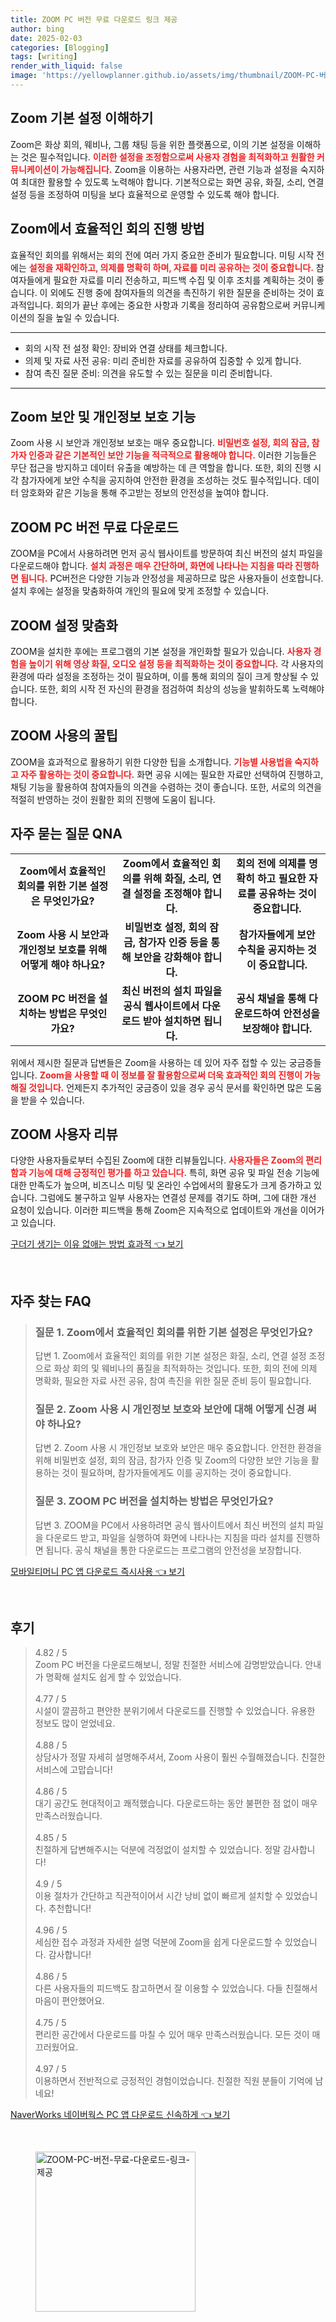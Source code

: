 ```yaml
---
title: ZOOM PC 버전 무료 다운로드 링크 제공
author: bing
date: 2025-02-03
categories: [Blogging]
tags: [writing]
render_with_liquid: false
image: 'https://yellowplanner.github.io/assets/img/thumbnail/ZOOM-PC-버전-무료-다운로드-링크-제공.webp'
---
```



<h2 id='Zoom_기본_설정_이해'>Zoom 기본 설정 이해하기</h2>

<p>Zoom은 화상 회의, 웨비나, 그룹 채팅 등을 위한 플랫폼으로, 이의 기본 설정을 이해하는 것은 필수적입니다. <b><span style="color: #ee2323;">이러한 설정을 조정함으로써 사용자 경험을 최적화하고 원활한 커뮤니케이션이 가능해집니다.</span></b> Zoom을 이용하는 사용자라면, 관련 기능과 설정을 숙지하여 최대한 활용할 수 있도록 노력해야 합니다. 기본적으로는 화면 공유, 화질, 소리, 연결 설정 등을 조정하여 미팅을 보다 효율적으로 운영할 수 있도록 해야 합니다.</p>

<h2 id='효율적인_회의_진행_방법'>Zoom에서 효율적인 회의 진행 방법</h2>

<p>효율적인 회의를 위해서는 회의 전에 여러 가지 중요한 준비가 필요합니다. 미팅 시작 전에는 <b><span style="color: #ee2323;">설정을 재확인하고, 의제를 명확히 하며, 자료를 미리 공유하는 것이 중요합니다.</span></b> 참여자들에게 필요한 자료를 미리 전송하고, 피드백 수집 및 이후 조치를 계획하는 것이 좋습니다. 이 외에도 진행 중에 참여자들의 의견을 촉진하기 위한 질문을 준비하는 것이 효과적입니다. 회의가 끝난 후에는 중요한 사항과 기록을 정리하여 공유함으로써 커뮤니케이션의 질을 높일 수 있습니다.</p>

<hr />

<ul>
    <li>회의 시작 전 설정 확인: 장비와 연결 상태를 체크합니다.</li>
    <li>의제 및 자료 사전 공유: 미리 준비한 자료를 공유하여 집중할 수 있게 합니다.</li>
    <li>참여 촉진 질문 준비: 의견을 유도할 수 있는 질문을 미리 준비합니다.</li>
</ul>

<hr />

<h2 id='Zoom_보안_및_개인정보_보호'>Zoom 보안 및 개인정보 보호 기능</h2>

<p>Zoom 사용 시 보안과 개인정보 보호는 매우 중요합니다. <b><span style="color: #ee2323;">비밀번호 설정, 회의 잠금, 참가자 인증과 같은 기본적인 보안 기능을 적극적으로 활용해야 합니다.</span></b> 이러한 기능들은 무단 접근을 방지하고 데이터 유출을 예방하는 데 큰 역할을 합니다. 또한, 회의 진행 시 각 참가자에게 보안 수칙을 공지하여 안전한 환경을 조성하는 것도 필수적입니다. 데이터 암호화와 같은 기능을 통해 주고받는 정보의 안전성을 높여야 합니다.</p>

<h2 id='ZOOM_PC_버전_무료_다운로드'>ZOOM PC 버전 무료 다운로드</h2>

<p>ZOOM을 PC에서 사용하려면 먼저 공식 웹사이트를 방문하여 최신 버전의 설치 파일을 다운로드해야 합니다. <b><span style="color: #ee2323;">설치 과정은 매우 간단하며, 화면에 나타나는 지침을 따라 진행하면 됩니다.</span></b> PC버전은 다양한 기능과 안정성을 제공하므로 많은 사용자들이 선호합니다. 설치 후에는 설정을 맞춤화하여 개인의 필요에 맞게 조정할 수 있습니다.</p>

<h2 id='ZOOM_설정_맞춤화'>ZOOM 설정 맞춤화</h2>

<p>ZOOM을 설치한 후에는 프로그램의 기본 설정을 개인화할 필요가 있습니다. <b><span style="color: #ee2323;">사용자 경험을 높이기 위해 영상 화질, 오디오 설정 등을 최적화하는 것이 중요합니다.</span></b> 각 사용자의 환경에 따라 설정을 조정하는 것이 필요하며, 이를 통해 회의의 질이 크게 향상될 수 있습니다. 또한, 회의 시작 전 자신의 환경을 점검하여 최상의 성능을 발휘하도록 노력해야 합니다.</p>

<h2 id='ZOOM_사용의_꿀팁'>ZOOM 사용의 꿀팁</h2>

<p>ZOOM을 효과적으로 활용하기 위한 다양한 팁을 소개합니다. <b><span style="color: #ee2323;">기능별 사용법을 숙지하고 자주 활용하는 것이 중요합니다.</span></b> 화면 공유 시에는 필요한 자료만 선택하여 진행하고, 채팅 기능을 활용하여 참여자들의 의견을 수렴하는 것이 좋습니다. 또한, 서로의 의견을 적절히 반영하는 것이 원활한 회의 진행에 도움이 됩니다.</p>

<h2 id='자주_묻는_질문_QNA'>자주 묻는 질문 QNA</h2>

<table>
    <tr>
        <td style="text-align: center; height: 17px;"><b>Zoom에서 효율적인 회의를 위한 기본 설정은 무엇인가요?</b></td>
        <td style="text-align: center; height: 17px;"><b>Zoom에서 효율적인 회의를 위해 화질, 소리, 연결 설정을 조정해야 합니다.</b></td>
        <td style="text-align: center; height: 17px;"><b>회의 전에 의제를 명확히 하고 필요한 자료를 공유하는 것이 중요합니다.</b></td>
    </tr>
    <tr>
        <td style="text-align: center; height: 17px;"><b>Zoom 사용 시 보안과 개인정보 보호를 위해 어떻게 해야 하나요?</b></td>
        <td style="text-align: center; height: 17px;"><b>비밀번호 설정, 회의 잠금, 참가자 인증 등을 통해 보안을 강화해야 합니다.</b></td>
        <td style="text-align: center; height: 17px;"><b>참가자들에게 보안 수칙을 공지하는 것이 중요합니다.</b></td>
    </tr>
    <tr>
        <td style="text-align: center; height: 17px;"><b>ZOOM PC 버전을 설치하는 방법은 무엇인가요?</b></td>
        <td style="text-align: center; height: 17px;"><b>최신 버전의 설치 파일을 공식 웹사이트에서 다운로드 받아 설치하면 됩니다.</b></td>
        <td style="text-align: center; height: 17px;"><b>공식 채널을 통해 다운로드하여 안전성을 보장해야 합니다.</b></td>
    </tr>
</table>

<p>위에서 제시한 질문과 답변들은 Zoom을 사용하는 데 있어 자주 접할 수 있는 궁금증들입니다. <b><span style="color: #ee2323;">Zoom을 사용할 때 이 정보를 잘 활용함으로써 더욱 효과적인 회의 진행이 가능해질 것입니다.</span></b> 언제든지 추가적인 궁금증이 있을 경우 공식 문서를 확인하면 많은 도움을 받을 수 있습니다.</p>

<h2 id='ZOOM_사용자_리뷰'>ZOOM 사용자 리뷰</h2>

<p>다양한 사용자들로부터 수집된 Zoom에 대한 리뷰들입니다. <b><span style="color: #ee2323;">사용자들은 Zoom의 편리함과 기능에 대해 긍정적인 평가를 하고 있습니다.</span></b> 특히, 화면 공유 및 파일 전송 기능에 대한 만족도가 높으며, 비즈니스 미팅 및 온라인 수업에서의 활용도가 크게 증가하고 있습니다. 그럼에도 불구하고 일부 사용자는 연결성 문제를 겪기도 하며, 그에 대한 개선 요청이 있습니다. 이러한 피드백을 통해 Zoom은 지속적으로 업데이트와 개선을 이어가고 있습니다.</p>


<p><a class="click-button" title="구더기 생기는 이유 없애는 방법 효과적" href="https://yellowplanner.github.io/posts/%EA%B5%AC%EB%8D%94%EA%B8%B0-%EC%83%9D%EA%B8%B0%EB%8A%94-%EC%9D%B4%EC%9C%A0-%EC%97%86%EC%95%A0%EB%8A%94-%EB%B0%A9%EB%B2%95-%ED%9A%A8%EA%B3%BC%EC%A0%81/" rel="dofollow">구더기 생기는 이유 없애는 방법 효과적 👈 보기</a></p><br>
<h2 id='자주_찾는_FAQ'>자주 찾는 FAQ</h2>
<div itemscope="" itemtype="https://schema.org/FAQPage"> 
<blockquote> 
<div itemscope="" itemprop="mainEntity" itemtype="https://schema.org/Question"> 
<h3 itemprop="name">질문 1. Zoom에서 효율적인 회의를 위한 기본 설정은 무엇인가요?</h3> 
<div itemscope="" itemprop="acceptedAnswer" itemtype="https://schema.org/Answer"> 
<span itemprop="text"> 
<p>답변 1. Zoom에서 효율적인 회의를 위한 기본 설정은 화질, 소리, 연결 설정 조정으로 화상 회의 및 웨비나의 품질을 최적화하는 것입니다. 또한, 회의 전에 의제 명확화, 필요한 자료 사전 공유, 참여 촉진을 위한 질문 준비 등이 필요합니다.</p> 
</span> 
</div> 
</div> 

<div itemscope="" itemprop="mainEntity" itemtype="https://schema.org/Question"> 
<h3 itemprop="name">질문 2. Zoom 사용 시 개인정보 보호와 보안에 대해 어떻게 신경 써야 하나요?</h3> 
<div itemscope="" itemprop="acceptedAnswer" itemtype="https://schema.org/Answer"> 
<span itemprop="text"> 
<p>답변 2. Zoom 사용 시 개인정보 보호와 보안은 매우 중요합니다. 안전한 환경을 위해 비밀번호 설정, 회의 잠금, 참가자 인증 및 Zoom의 다양한 보안 기능을 활용하는 것이 필요하며, 참가자들에게도 이를 공지하는 것이 중요합니다.</p> 
</span> 
</div> 
</div> 

<div itemscope="" itemprop="mainEntity" itemtype="https://schema.org/Question"> 
<h3 itemprop="name">질문 3. ZOOM PC 버전을 설치하는 방법은 무엇인가요?</h3> 
<div itemscope="" itemprop="acceptedAnswer" itemtype="https://schema.org/Answer"> 
<span itemprop="text"> 
<p>답변 3. ZOOM을 PC에서 사용하려면 공식 웹사이트에서 최신 버전의 설치 파일을 다운로드 받고, 파일을 실행하여 화면에 나타나는 지침을 따라 설치를 진행하면 됩니다. 공식 채널을 통한 다운로드는 프로그램의 안전성을 보장합니다.</p> 
</span> 
</div> 
</div> 
</blockquote> 
</div>
<p><a class="click-button" title="모바일티머니 PC 앱 다운로드 즉시사용" href="https://yellowplanner.github.io/posts/%EB%AA%A8%EB%B0%94%EC%9D%BC%ED%8B%B0%EB%A8%B8%EB%8B%88-PC-%EC%95%B1-%EB%8B%A4%EC%9A%B4%EB%A1%9C%EB%93%9C-%EC%A6%89%EC%8B%9C%EC%82%AC%EC%9A%A9/" rel="dofollow">모바일티머니 PC 앱 다운로드 즉시사용 👈 보기</a></p><br>
<h2 id='후기'>후기</h2>
<div itemscope itemtype="https://schema.org/Product">
  <blockquote>
  <div itemprop="review" itemscope itemtype="https://schema.org/Review">
      <div itemprop="reviewRating" itemscope itemtype="https://schema.org/Rating"> <span itemprop="ratingValue">4.82</span> / <span itemprop="bestRating">5</span> </div>
      <span itemprop="reviewBody">Zoom PC 버전을 다운로드해보니, 정말 친절한 서비스에 감명받았습니다. 안내가 명확해 설치도 쉽게 할 수 있었습니다.</span>
  </div>
  <br>
  <div itemprop="review" itemscope itemtype="https://schema.org/Review">
      <div itemprop="reviewRating" itemscope itemtype="https://schema.org/Rating"> <span itemprop="ratingValue">4.77</span> / <span itemprop="bestRating">5</span> </div>
      <span itemprop="reviewBody">시설이 깔끔하고 편안한 분위기에서 다운로드를 진행할 수 있었습니다. 유용한 정보도 많이 얻었네요.</span>
  </div>
  <br>
  <div itemprop="review" itemscope itemtype="https://schema.org/Review">
      <div itemprop="reviewRating" itemscope itemtype="https://schema.org/Rating"> <span itemprop="ratingValue">4.88</span> / <span itemprop="bestRating">5</span> </div>
      <span itemprop="reviewBody">상담사가 정말 자세히 설명해주셔서, Zoom 사용이 훨씬 수월해졌습니다. 친절한 서비스에 고맙습니다!</span>
  </div>
  <br>
  <div itemprop="review" itemscope itemtype="https://schema.org/Review">
      <div itemprop="reviewRating" itemscope itemtype="https://schema.org/Rating"> <span itemprop="ratingValue">4.86</span> / <span itemprop="bestRating">5</span> </div>
      <span itemprop="reviewBody">대기 공간도 현대적이고 쾌적했습니다. 다운로드하는 동안 불편한 점 없이 매우 만족스러웠습니다.</span>
  </div>
  <br>
  <div itemprop="review" itemscope itemtype="https://schema.org/Review">
      <div itemprop="reviewRating" itemscope itemtype="https://schema.org/Rating"> <span itemprop="ratingValue">4.85</span> / <span itemprop="bestRating">5</span> </div>
      <span itemprop="reviewBody">친절하게 답변해주시는 덕분에 걱정없이 설치할 수 있었습니다. 정말 감사합니다!</span>
  </div>
  <br>
  <div itemprop="review" itemscope itemtype="https://schema.org/Review">
      <div itemprop="reviewRating" itemscope itemtype="https://schema.org/Rating"> <span itemprop="ratingValue">4.9</span> / <span itemprop="bestRating">5</span> </div>
      <span itemprop="reviewBody">이용 절차가 간단하고 직관적이어서 시간 낭비 없이 빠르게 설치할 수 있었습니다. 추천합니다!</span>
  </div>
  <br>
  <div itemprop="review" itemscope itemtype="https://schema.org/Review">
      <div itemprop="reviewRating" itemscope itemtype="https://schema.org/Rating"> <span itemprop="ratingValue">4.96</span> / <span itemprop="bestRating">5</span> </div>
      <span itemprop="reviewBody">세심한 접수 과정과 자세한 설명 덕분에 Zoom을 쉽게 다운로드할 수 있었습니다. 감사합니다!</span>
  </div>
  <br>
  <div itemprop="review" itemscope itemtype="https://schema.org/Review">
      <div itemprop="reviewRating" itemscope itemtype="https://schema.org/Rating"> <span itemprop="ratingValue">4.86</span> / <span itemprop="bestRating">5</span> </div>
      <span itemprop="reviewBody">다른 사용자들의 피드백도 참고하면서 잘 이용할 수 있었습니다. 다들 친절해서 마음이 편안했어요.</span>
  </div>
  <br>
  <div itemprop="review" itemscope itemtype="https://schema.org/Review">
      <div itemprop="reviewRating" itemscope itemtype="https://schema.org/Rating"> <span itemprop="ratingValue">4.75</span> / <span itemprop="bestRating">5</span> </div>
      <span itemprop="reviewBody">편리한 공간에서 다운로드를 마칠 수 있어 매우 만족스러웠습니다. 모든 것이 매끄러웠어요.</span>
  </div>
  <br>
  <div itemprop="review" itemscope itemtype="https://schema.org/Review">
      <div itemprop="reviewRating" itemscope itemtype="https://schema.org/Rating"> <span itemprop="ratingValue">4.97</span> / <span itemprop="bestRating">5</span> </div>
      <span itemprop="reviewBody">이용하면서 전반적으로 긍정적인 경험이었습니다. 친절한 직원 분들이 기억에 남네요!</span>
  </div>
  </blockquote>
</div>
<p><a class="click-button" title="NaverWorks 네이버웍스 PC 앱 다운로드 신속하게" href="https://yellowplanner.github.io/posts/NaverWorks-%EB%84%A4%EC%9D%B4%EB%B2%84%EC%9B%8D%EC%8A%A4-PC-%EC%95%B1-%EB%8B%A4%EC%9A%B4%EB%A1%9C%EB%93%9C-%EC%8B%A0%EC%86%8D%ED%95%98%EA%B2%8C/" rel="dofollow">NaverWorks 네이버웍스 PC 앱 다운로드 신속하게 👈 보기</a></p><br>
<figure class="image"><img src="https://yellowplanner.github.io/assets/img/thumbnail/ZOOM-PC-버전-무료-다운로드-링크-제공.webp" alt="ZOOM-PC-버전-무료-다운로드-링크-제공" width="256" height="256"></figure>